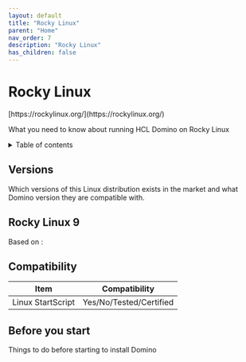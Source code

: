 ```yaml
---
layout: default
title: "Rocky Linux"
parent: "Home"
nav_order: 7
description: "Rocky Linux"
has_children: false
---
```


<h1>Rocky Linux</h1>
[https://rockylinux.org/](https://rockylinux.org/)

What you need to know about running HCL Domino on Rocky Linux

<details close markdown="block">
  <summary>
    Table of contents
  </summary>
  {: .text-delta }
1. TOC
{:toc}
</details>

## Versions
Which versions of this Linux distribution exists in the market and what Domino version they are compatible with.


## Rocky Linux 9
Based on :

## Compatibility
Item | Compatibility
---| ---
Linux StartScript | Yes/No/Tested/Certified



## Before you start
Things to do before starting to install Domino